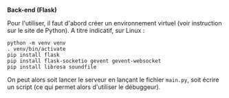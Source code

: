 **Back-end (Flask)**

Pour l'utiliser, il faut d'abord créer un environnement virtuel (voir instruction sur le site de Python). A titre indicatif, sur Linux :

    python -m venv venv
    . venv/bin/activate
    pip install flask
    pip install flask-socketio gevent gevent-websocket
    pip install librosa soundfile
    
On peut alors soit lancer le serveur en lançant le fichier `main.py`, soit écrire un script (ce qui permet alors d'utiliser le débuggeur).
